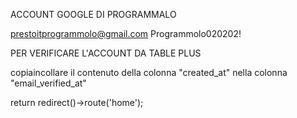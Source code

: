 ACCOUNT GOOGLE DI PROGRAMMALO

prestoitprogrammolo@gmail.com
Programmolo020202!

PER VERIFICARE L'ACCOUNT DA TABLE PLUS

copiaincollare il contenuto della colonna "created_at" nella colonna "email_verified_at" 

return redirect()->route('home');